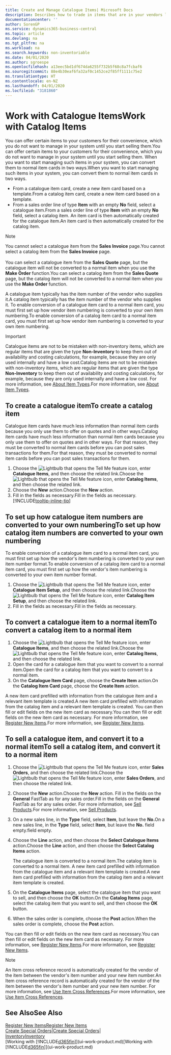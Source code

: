 ```yaml
---
title: Create and Manage Catalogue Items| Microsoft Docs
description: Describes how to trade in items that are in your vendors list of items but not in your own list of items.
documentationcenter: ''
author: SorenGP
ms.service: dynamics365-business-central
ms.topic: article
ms.devlang: na
ms.tgt_pltfrm: na
ms.workload: na
ms.search.keywords: non-inventoriable
ms.date: 04/01/2020
ms.author: sgroespe
ms.openlocfilehash: a13eec5bd1df674da6255f732b5f68c8a7fcbaf6
ms.sourcegitcommit: 88e4b30eaf6fa32af0c1452ce2f85ff1111c75e2
ms.translationtype: HT
ms.contentlocale: en-NZ
ms.lasthandoff: 04/01/2020
ms.locfileid: "3181860"
---
```

# <a name="work-with-catalog-items"></a><span data-ttu-id="34e09-103">Work with Catalogue Items</span><span class="sxs-lookup"><span data-stu-id="34e09-103">Work with Catalog Items</span></span>
<span data-ttu-id="34e09-104">You can offer certain items to your customers for their convenience, which you do not want to manage in your system until you start selling them.</span><span class="sxs-lookup"><span data-stu-id="34e09-104">You can offer certain items to your customers for their convenience, which you do not want to manage in your system until you start selling them.</span></span> <span data-ttu-id="34e09-105">When you want to start managing such items in your system, you can convert them to normal item cards in two ways.</span><span class="sxs-lookup"><span data-stu-id="34e09-105">When you want to start managing such items in your system, you can convert them to normal item cards in two ways.</span></span>

* <span data-ttu-id="34e09-106">From a catalogue item card, create a new item card based on a template.</span><span class="sxs-lookup"><span data-stu-id="34e09-106">From a catalog item card, create a new item card based on a template.</span></span>
* <span data-ttu-id="34e09-107">From a sales order line of type **Item** with an empty **No** field, select a catalogue item.</span><span class="sxs-lookup"><span data-stu-id="34e09-107">From a sales order line of type **Item** with an empty **No** field, select a catalog item.</span></span> <span data-ttu-id="34e09-108">An item card is then automatically created for the catalogue item.</span><span class="sxs-lookup"><span data-stu-id="34e09-108">An item card is then automatically created for the catalog item.</span></span>

> [!NOTE]  
> <span data-ttu-id="34e09-109">You cannot select a catalogue item from the **Sales Invoice** page.</span><span class="sxs-lookup"><span data-stu-id="34e09-109">You cannot select a catalog item from the **Sales Invoice** page.</span></span><br /><br />
> <span data-ttu-id="34e09-110">You can select a catalogue item from the **Sales Quote** page, but the catalogue item will not be converted to a normal item when you use the **Make Order** function.</span><span class="sxs-lookup"><span data-stu-id="34e09-110">You can select a catalog item from the **Sales Quote** page, but the catalog item will not be converted to a normal item when you use the **Make Order** function.</span></span>

<span data-ttu-id="34e09-111">A catalogue item typically has the item number of the vendor who supplies it.</span><span class="sxs-lookup"><span data-stu-id="34e09-111">A catalog item typically has the item number of the vendor who supplies it.</span></span> <span data-ttu-id="34e09-112">To enable conversion of a catalogue item card to a normal item card, you must first set up how vendor item numbering is converted to your own item numbering.</span><span class="sxs-lookup"><span data-stu-id="34e09-112">To enable conversion of a catalog item card to a normal item card, you must first set up how vendor item numbering is converted to your own item numbering.</span></span>   

> [!Important]
> <span data-ttu-id="34e09-113">Catalogue items are not to be mistaken with non-inventory items, which are regular items that are given the type **Non-Inventory** to keep them out of availability and costing calculations, for example, because they are only used internally and have a low cost.</span><span class="sxs-lookup"><span data-stu-id="34e09-113">Catalog items are not to be mistaken with non-inventory items, which are regular items that are given the type **Non-Inventory** to keep them out of availability and costing calculations, for example, because they are only used internally and have a low cost.</span></span> <span data-ttu-id="34e09-114">For more information, see [About Item Types](inventory-about-item-types.md).</span><span class="sxs-lookup"><span data-stu-id="34e09-114">For more information, see [About Item Types](inventory-about-item-types.md).</span></span>

## <a name="to-create-a-catalog-item"></a><span data-ttu-id="34e09-115">To create a catalogue item</span><span class="sxs-lookup"><span data-stu-id="34e09-115">To create a catalog item</span></span>
<span data-ttu-id="34e09-116">Catalogue item cards have much less information than normal item cards because you only use them to offer on quotes and in other ways.</span><span class="sxs-lookup"><span data-stu-id="34e09-116">Catalog item cards have much less information than normal item cards because you only use them to offer on quotes and in other ways.</span></span> <span data-ttu-id="34e09-117">For that reason, they must be converted to normal item cards before you can post sales transactions for them.</span><span class="sxs-lookup"><span data-stu-id="34e09-117">For that reason, they must be converted to normal item cards before you can post sales transactions for them.</span></span>

1. <span data-ttu-id="34e09-118">Choose the ![Lightbulb that opens the Tell Me feature](media/ui-search/search_small.png "Tell me what you want to do") icon, enter **Catalogue Items**, and then choose the related link.</span><span class="sxs-lookup"><span data-stu-id="34e09-118">Choose the ![Lightbulb that opens the Tell Me feature](media/ui-search/search_small.png "Tell me what you want to do") icon, enter **Catalog Items**, and then choose the related link.</span></span>
2. <span data-ttu-id="34e09-119">Choose the **New** action.</span><span class="sxs-lookup"><span data-stu-id="34e09-119">Choose the **New** action.</span></span>
3. <span data-ttu-id="34e09-120">Fill in the fields as necessary.</span><span class="sxs-lookup"><span data-stu-id="34e09-120">Fill in the fields as necessary.</span></span> [!INCLUDE[tooltip-inline-tip](includes/tooltip-inline-tip_md.md)]

## <a name="to-set-up-how-catalog-item-numbers-are-converted-to-your-own-numbering"></a><span data-ttu-id="34e09-121">To set up how catalogue item numbers are converted to your own numbering</span><span class="sxs-lookup"><span data-stu-id="34e09-121">To set up how catalog item numbers are converted to your own numbering</span></span>
<span data-ttu-id="34e09-122">To enable conversion of a catalogue item card to a normal item card, you must first set up how the vendor's item numbering is converted to your own item number format.</span><span class="sxs-lookup"><span data-stu-id="34e09-122">To enable conversion of a catalog item card to a normal item card, you must first set up how the vendor's item numbering is converted to your own item number format.</span></span>

1. <span data-ttu-id="34e09-123">Choose the ![Lightbulb that opens the Tell Me feature](media/ui-search/search_small.png "Tell me what you want to do") icon, enter **Catalogue Item Setup**, and then choose the related link.</span><span class="sxs-lookup"><span data-stu-id="34e09-123">Choose the ![Lightbulb that opens the Tell Me feature](media/ui-search/search_small.png "Tell me what you want to do") icon, enter **Catalog Item Setup**, and then choose the related link.</span></span>
2. <span data-ttu-id="34e09-124">Fill in the fields as necessary.</span><span class="sxs-lookup"><span data-stu-id="34e09-124">Fill in the fields as necessary.</span></span>

## <a name="to-convert-a-catalog-item-to-a-normal-item"></a><span data-ttu-id="34e09-125">To convert a catalogue item to a normal item</span><span class="sxs-lookup"><span data-stu-id="34e09-125">To convert a catalog item to a normal item</span></span>
1. <span data-ttu-id="34e09-126">Choose the ![Lightbulb that opens the Tell Me feature](media/ui-search/search_small.png "Tell me what you want to do") icon, enter **Catalogue Items**, and then choose the related link.</span><span class="sxs-lookup"><span data-stu-id="34e09-126">Choose the ![Lightbulb that opens the Tell Me feature](media/ui-search/search_small.png "Tell me what you want to do") icon, enter **Catalog Items**, and then choose the related link.</span></span>
2. <span data-ttu-id="34e09-127">Open the card for a catalogue item that you want to convert to a normal item.</span><span class="sxs-lookup"><span data-stu-id="34e09-127">Open the card for a catalog item that you want to convert to a normal item.</span></span>
3. <span data-ttu-id="34e09-128">On the **Catalogue Item Card** page, choose the **Create Item** action.</span><span class="sxs-lookup"><span data-stu-id="34e09-128">On the **Catalog Item Card** page, choose the **Create Item** action.</span></span>

<span data-ttu-id="34e09-129">A new item card prefilled with information from the catalogue item and a relevant item template is created.</span><span class="sxs-lookup"><span data-stu-id="34e09-129">A new item card prefilled with information from the catalog item and a relevant item template is created.</span></span> <span data-ttu-id="34e09-130">You can then fill or edit fields on the new item card as necessary.</span><span class="sxs-lookup"><span data-stu-id="34e09-130">You can then fill or edit fields on the new item card as necessary.</span></span> <span data-ttu-id="34e09-131">For more information, see [Register New Items](inventory-how-register-new-items.md).</span><span class="sxs-lookup"><span data-stu-id="34e09-131">For more information, see [Register New Items](inventory-how-register-new-items.md).</span></span>

## <a name="to-sell-a-catalog-item-and-convert-it-to-a-normal-item"></a><span data-ttu-id="34e09-132">To sell a catalogue item, and convert it to a normal item</span><span class="sxs-lookup"><span data-stu-id="34e09-132">To sell a catalog item, and convert it to a normal item</span></span>
1. <span data-ttu-id="34e09-133">Choose the ![Lightbulb that opens the Tell Me feature](media/ui-search/search_small.png "Tell me what you want to do") icon, enter **Sales Orders**, and then choose the related link.</span><span class="sxs-lookup"><span data-stu-id="34e09-133">Choose the ![Lightbulb that opens the Tell Me feature](media/ui-search/search_small.png "Tell me what you want to do") icon, enter **Sales Orders**, and then choose the related link.</span></span>
2. <span data-ttu-id="34e09-134">Choose the **New** action.</span><span class="sxs-lookup"><span data-stu-id="34e09-134">Choose the **New** action.</span></span> <span data-ttu-id="34e09-135">Fill in the fields on the **General** FastTab as for any sales order.</span><span class="sxs-lookup"><span data-stu-id="34e09-135">Fill in the fields on the **General** FastTab as for any sales order.</span></span> <span data-ttu-id="34e09-136">For more information, see [Sell Products](sales-how-sell-products.md).</span><span class="sxs-lookup"><span data-stu-id="34e09-136">For more information, see [Sell Products](sales-how-sell-products.md).</span></span>
3. <span data-ttu-id="34e09-137">On a new sales line, in the **Type** field, select **Item**, but leave the **No.**</span><span class="sxs-lookup"><span data-stu-id="34e09-137">On a new sales line, in the **Type** field, select **Item**, but leave the **No.**</span></span> <span data-ttu-id="34e09-138">field empty.</span><span class="sxs-lookup"><span data-stu-id="34e09-138">field empty.</span></span>
4. <span data-ttu-id="34e09-139">Choose the **Line** action, and then choose the **Select Catalogue Items** action.</span><span class="sxs-lookup"><span data-stu-id="34e09-139">Choose the **Line** action, and then choose the **Select Catalog Items** action.</span></span>

    <span data-ttu-id="34e09-140">The catalogue item is converted to a normal item.</span><span class="sxs-lookup"><span data-stu-id="34e09-140">The catalog item is converted to a normal item.</span></span> <span data-ttu-id="34e09-141">A new item card prefilled with information from the catalogue item and a relevant item template is created.</span><span class="sxs-lookup"><span data-stu-id="34e09-141">A new item card prefilled with information from the catalog item and a relevant item template is created.</span></span>
5. <span data-ttu-id="34e09-142">On the **Catalogue Items** page, select the catalogue item that you want to sell, and then choose the **OK** button.</span><span class="sxs-lookup"><span data-stu-id="34e09-142">On the **Catalog Items** page, select the catalog item that you want to sell, and then choose the **OK** button.</span></span>
6. <span data-ttu-id="34e09-143">When the sales order is complete, choose the **Post** action.</span><span class="sxs-lookup"><span data-stu-id="34e09-143">When the sales order is complete, choose the **Post** action.</span></span>

<span data-ttu-id="34e09-144">You can then fill or edit fields on the new item card as necessary.</span><span class="sxs-lookup"><span data-stu-id="34e09-144">You can then fill or edit fields on the new item card as necessary.</span></span> <span data-ttu-id="34e09-145">For more information, see [Register New Items](inventory-how-register-new-items.md).</span><span class="sxs-lookup"><span data-stu-id="34e09-145">For more information, see [Register New Items](inventory-how-register-new-items.md).</span></span>

> [!NOTE]  
>   <span data-ttu-id="34e09-146">An Item cross reference record is automatically created for the vendor of the item between the vendor's item number and your new item number.</span><span class="sxs-lookup"><span data-stu-id="34e09-146">An Item cross reference record is automatically created for the vendor of the item between the vendor's item number and your new item number.</span></span> <span data-ttu-id="34e09-147">For more information, see [Use Item Cross References](inventory-how-use-item-cross-refs.md).</span><span class="sxs-lookup"><span data-stu-id="34e09-147">For more information, see [Use Item Cross References](inventory-how-use-item-cross-refs.md).</span></span>

## <a name="see-also"></a><span data-ttu-id="34e09-148">See Also</span><span class="sxs-lookup"><span data-stu-id="34e09-148">See Also</span></span>
[<span data-ttu-id="34e09-149">Register New Items</span><span class="sxs-lookup"><span data-stu-id="34e09-149">Register New Items</span></span>](inventory-how-register-new-items.md)  
<span data-ttu-id="34e09-150">[Create Special Orders](sales-how-to-create-special-orders.md)|</span><span class="sxs-lookup"><span data-stu-id="34e09-150">[Create Special Orders](sales-how-to-create-special-orders.md)|</span></span>  
[<span data-ttu-id="34e09-151">Inventory</span><span class="sxs-lookup"><span data-stu-id="34e09-151">Inventory</span></span>](inventory-manage-inventory.md)  
<span data-ttu-id="34e09-152">[Working with [!INCLUDE[d365fin](includes/d365fin_md.md)]](ui-work-product.md)</span><span class="sxs-lookup"><span data-stu-id="34e09-152">[Working with [!INCLUDE[d365fin](includes/d365fin_md.md)]](ui-work-product.md)</span></span>
